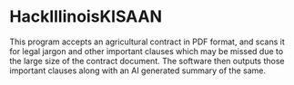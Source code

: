 # HackIllinoisKISAAN
This program accepts an agricultural contract in PDF format, and scans it for legal jargon and other important clauses which may be missed due to the large size of the contract document. The software then outputs those important clauses along with an AI generated summary of the same.
